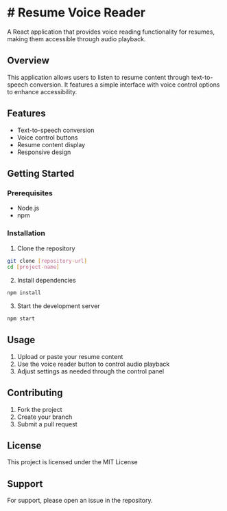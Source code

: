 # # Resume Voice Reader

A React application that provides voice reading functionality for resumes, making them accessible through audio playback.

## Overview

This application allows users to listen to resume content through text-to-speech conversion. It features a simple interface with voice control options to enhance accessibility.

## Features

- Text-to-speech conversion
- Voice control buttons
- Resume content display
- Responsive design

## Getting Started

### Prerequisites

- Node.js
- npm

### Installation

1. Clone the repository
```bash
git clone [repository-url]
cd [project-name]
```

2. Install dependencies
```bash
npm install
```

3. Start the development server
```bash
npm start
```

## Usage

1. Upload or paste your resume content
2. Use the voice reader button to control audio playback
3. Adjust settings as needed through the control panel

## Contributing

1. Fork the project
2. Create your branch
3. Submit a pull request

## License

This project is licensed under the MIT License

## Support

For support, please open an issue in the repository.
